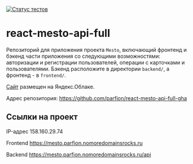 [![Статус тестов](../../actions/workflows/tests.yml/badge.svg)](../../actions/workflows/tests.yml)

# react-mesto-api-full
Репозиторий для приложения проекта `Mesto`, включающий фронтенд и бэкенд части приложения со следующими возможностями: авторизации и регистрации пользователей, операции с карточками и пользователями. Бэкенд расположите в директории `backend/`, а фронтенд - в `frontend/`. 
  
[Cайт](https://mesto.parfion.nomoredomainsrocks.ru) размещен на Яндекс.Облаке.

Адрес репозитория: https://github.com/parfion/react-mesto-api-full-gha

## Ссылки на проект

IP-адрес 158.160.29.74

Frontend https://mesto.parfion.nomoredomainsrocks.ru

Backend https://mesto.parfion.nomoredomainsrocks.ru/api
